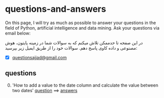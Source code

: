 # questions-and-answers

On this page, I will try as much as possible to answer your questions in the field of Python, artificial intelligence and data mining.
Ask your questions via email below:

در این صفحه تا حدممکن تلاش میکنم که به سوالات شما در زمینه پایتون، هوش مصنوعی و داده کاوی پاسخ دهم. 
سوالات خود را از طریق ایمیل زیر بپرسید:

- [x]  [questionsajjad@gmail.com](questionsajjad@gmail.com)



## questions 
0. 'How to add a value to the date column and calculate the value between two dates' [question](https://github.com/sajjadesmaili/questions-and-answers/wiki/%DA%86%DA%AF%D9%88%D9%86%D9%87-%D8%A8%DB%8C%D9%86-%D8%AF%D9%88-%D8%AA%D8%A7%D8%B1%DB%8C%D8%AE-%D8%A7%DB%8C%D8%AC%D8%A7%D8%AF-%D8%B4%D8%AF%D9%87-%D9%85%D9%82%D8%AF%D8%A7%D8%B1-%DB%8C%DA%A9-%D8%B3%D8%AA%D9%88%D9%86-%D8%B1%D8%A7-%D8%AC%D9%85%D8%B9-%DA%A9%D9%86%D9%85)  ==> [answers](https://github.com/sajjadesmaili/questions-and-answers/blob/main/python/0%20-%20dataframe_agg_sum.ipynb)
